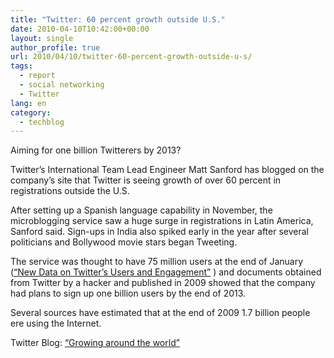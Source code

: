 ```yaml
---
title: "Twitter: 60 percent growth outside U.S."
date: 2010-04-10T10:42:00+00:00
layout: single
author_profile: true
url: 2010/04/10/twitter-60-percent-growth-outside-u-s/
tags:
  - report
  - social networking
  - Twitter
lang: en
category: 
  - techblog
---
```

Aiming for one billion Twitterers by 2013?

Twitter’s International Team Lead Engineer Matt Sanford has blogged on the company’s site that Twitter is seeing growth of over 60 percent in registrations outside the U.S.

After setting up a Spanish language capability in November, the microblogging service saw a huge surge in registrations in Latin America, Sanford said. Sign-ups in India also spiked early in the year after several politicians and Bollywood movie stars began Tweeting.

The service was thought to have 75 million users at the end of January ([“New Data on Twitter’s Users and Engagement”](http://themetricsystem.rjmetrics.com/2010/01/26/new-data-on-twitters-users-and-engagement/) ) and documents obtained from Twitter by a hacker and published in 2009 showed that the company had plans to sign up one billion users by the end of 2013.

Several sources have estimated that at the end of 2009 1.7 billion people ere using the Internet.

Twitter Blog: [“Growing around the world”](http://blog.twitter.com/2010/04/growing-around-world.html) [  
](http://www.blogger.com/6374134313571426262%20http://blog.twitter.com/2010/04/growing-around-world.html)